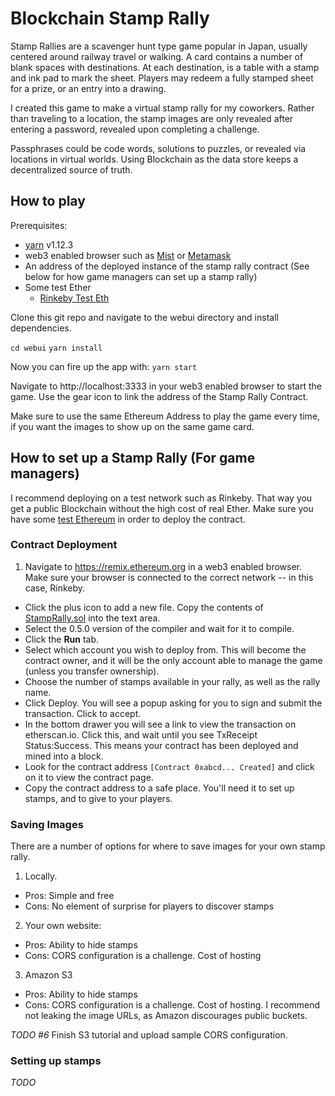 # Blockchain Stamp Rally

Stamp Rallies are a scavenger hunt type game popular in Japan, usually centered around railway travel or walking. A card contains a number of blank spaces with destinations. At each destination, is a table with a stamp and ink pad to mark the sheet. Players may redeem a fully stamped sheet for a prize, or an entry into a drawing.

I created this game to make a virtual stamp rally for my coworkers. Rather than traveling to a location, the stamp images are only revealed after entering a password, revealed upon completing a challenge.

Passphrases could be code words, solutions to puzzles, or revealed via locations in virtual worlds. Using Blockchain as the data store keeps a decentralized source of truth.


## How to play

Prerequisites:
- [yarn](https://yarnpkg.com/en/) v1.12.3
- web3 enabled browser such as [Mist](https://github.com/ethereum/mist/releases) or [Metamask](https://metamask.io/)
- An address of the deployed instance of the stamp rally contract (See below for how game managers can set up a stamp rally)
- Some test Ether
  - [Rinkeby Test Eth](https://faucet.rinkeby.io/)

Clone this git repo and navigate to the webui directory and install dependencies.

`cd webui`
`yarn install`

Now you can fire up the app with:
`yarn start`

Navigate to http://localhost:3333 in your web3 enabled browser to start the game. Use the gear icon to link the address of the Stamp Rally Contract.

Make sure to use the same Ethereum Address to play the game every time, if you want the images to show up on the same game card.

## How to set up a Stamp Rally (For game managers)

I recommend deploying on a test network such as Rinkeby. That way you get a public Blockchain without the high cost of real Ether. Make sure you have some [test Ethereum](https://faucet.rinkeby.io/) in order to deploy the contract.

### Contract Deployment

1. Navigate to https://remix.ethereum.org in a web3 enabled browser. Make sure your browser is connected to the correct network -- in this case, Rinkeby.
- Click the plus icon to add a new file. Copy the contents of [StampRally.sol](https://github.com/ann-kilzer/blockchain-stamp-rally/blob/master/contracts/StampRally.sol) into the text area.
- Select the 0.5.0 version of the compiler and wait for it to compile.
- Click the **Run** tab.
- Select which account you wish to deploy from. This will become the contract owner, and it will be the only account able to manage the game (unless you transfer ownership).
- Choose the number of stamps available in your rally, as well as the rally name.
- Click Deploy. You will see a popup asking for you to sign and submit the transaction. Click to accept.
- In the bottom drawer you will see a link to view the transaction on etherscan.io. Click this, and wait until you see TxReceipt Status:Success. This means your contract has been deployed and mined into a block.
- Look for the contract address `[Contract 0xabcd... Created]` and click on it to view the contract page.
- Copy the contract address to a safe place. You'll need it to set up stamps, and to give to your players.

### Saving Images

There are a number of options for where to save images for your own stamp rally.

1. Locally.
 - Pros: Simple and free
 - Cons: No element of surprise for players to discover stamps


2. Your own website:
 - Pros: Ability to hide stamps
 - Cons: CORS configuration is a challenge. Cost of hosting


3. Amazon S3
 - Pros: Ability to hide stamps
 - Cons: CORS configuration is a challenge. Cost of hosting. I recommend not leaking the image URLs, as Amazon discourages public buckets.

*TODO #6* Finish S3 tutorial and upload sample CORS configuration.

### Setting up stamps

*TODO*
